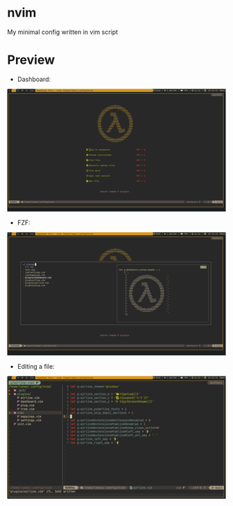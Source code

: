 # nvim

My minimal config written in vim script

# Preview

+ Dashboard:

![](https://github.com/egujito/nvim/blob/master/preview/e1.png)

+ FZF:

![](https://github.com/egujito/nvim/blob/master/preview/e2.png)

+ Editing a file:

![](https://github.com/egujito/nvim/blob/master/preview/e3.png)
